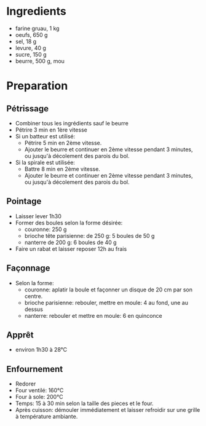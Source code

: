 # Ingredients

- farine gruau, 1 kg
- oeufs, 650 g
- sel, 18 g
- levure, 40 g
- sucre, 150 g
- beurre, 500 g, mou

# Preparation

## Pétrissage

- Combiner tous les ingrédients sauf le beurre
- Pétrire 3 min en 1ère vitesse
- Si un batteur est utilisé:
	- Pétrire 5 min en 2ème vitesse.
	- Ajouter le beurre et continuer en 2ème vitesse pendant 3 minutes, ou
		jusqu'à décolement des parois du bol.
- Si la spirale est utilisée:
	- Battre 8 min en 2ème vitesse.
	- Ajouter le beurre et continuer en 2ème vitesse pendant 3 minutes, ou
		jusqu'à décolement des parois du bol.

## Pointage

- Laisser lever 1h30
- Former des boules selon la forme désirée:
	- couronne: 250 g
	- brioche tête parisienne: de 250 g: 5 boules de 50 g
	- nanterre de 200 g: 6 boules de 40 g
- Faire un rabat et laisser reposer 12h au frais

## Façonnage

- Selon la forme:
	- couronne: aplatir la boule et façonner un disque de 20 cm par son centre.
	- brioche parisienne: rebouler, mettre en moule: 4 au fond, une au dessus
	- nanterre: rebouler et mettre en moule: 6 en quinconce

## Apprêt

- environ 1h30 à 28°C

## Enfournement

- Redorer
- Four ventilé: 160°C
- Four à sole: 200°C
- Temps: 15 à 30 min selon la taille des pieces et le four.
- Après cuisson: démouler immédiatement et laisser refroidir sur une grille à
	température ambiante.
